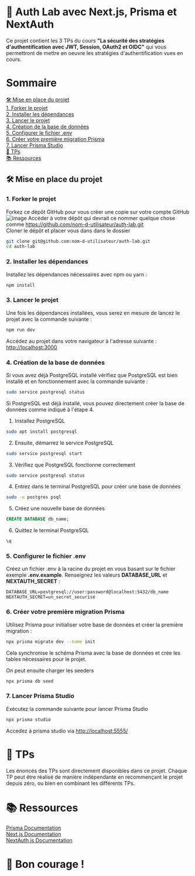 # 🧪 Auth Lab avec Next.js, Prisma et NextAuth

Ce projet contient les 3 TPs du cours **"La sécurité des stratégies d'authentification avec JWT, Session, OAuth2 et OIDC"** qui vous permettront de mettre en oeuvre les stratégies d'authentification vues en cours.

# Sommaire

[🛠️ Mise en place du projet](#-mise-en-place-du-projet)  
[1. Forker le projet](#1-forker-le-projet)  
[2. Installer les dépendances](#2-installer-les-dépendances)  
[3. Lancer le projet](#3-lancer-le-projet)  
[4. Création de la base de données](#4-création-de-la-base-de-données)  
[5. Configurer le fichier .env](#5-configurer-le-fichier-env)  
[6. Créer votre première migration Prisma](#6-créer-votre-première-migration-prisma)  
[7. Lancer Prisma Studio](#7-lancer-prisma-studio)  
[📄 TPs](#-tps)  
[📚 Ressources](#-ressources)  

## 🛠️ Mise en place du projet

### 1. **Forker le projet**

Forkez ce dépôt GitHub pour vous créer une copie sur votre compte GitHub  
![image](https://github.com/user-attachments/assets/3bee487e-f515-478f-9464-33ab7f975979)
Accéder à votre dépôt qui devrait ce nommer quelque chose comme https://github.com/nom-d-utilisateur/auth-lab.git  
Cloner le dépôt et placer vous dans dans le dossier

```bash
git clone git@github.com:nom-d-utilisateur/auth-lab.git
cd auth-lab
```

### 2. Installer les dépendances

Installez les dépendances nécessaires avec npm ou yarn :

```bash
npm install
```

### 3. Lancer le projet

Une fois les dépendances installées, vous serez en mesure de lancez le projet avec la commande suivante :

```bash
npm run dev
```

Accédez au projet dans votre navigateur à l'adresse suivante : [http://localhost:3000](http://localhost:3000)

### 4. Création de la base de données

Si vous avez déjà PostgreSQL installé vérifiez que PostgreSQL est bien installé et en fonctionnement avec la commande suivante :

```bash
sudo service postgresql status
```

Si PostgreSQL est déjà installé, vous pouvez directement créer la base de données comme indiqué à l'étape 4.

1. Installez PostgreSQL

```bash
sudo apt install postgresql
```

2. Ensuite, démarrez le service PostgreSQL

```bash
sudo service postgresql start
```

3. Vérifiez que PostgreSQL fonctionne correctement

```bash
sudo service postgresql status
```

4. Entrez dans le terminal PostgreSQL pour créer une base de données

```bash
sudo -u postgres psql
```

5. Créez une nouvelle base de données

```sql
CREATE DATABASE db_name;
```

6. Quittez le terminal PostgreSQL

```sql
\q
```

### 5. Configurer le fichier .env

Créez un fichier .env à la racine du projet en vous basant sur le fichier exemple **.env.example**. Renseignez les valeurs **DATABASE_URL** et **NEXTAUTH_SECRET** :

```
DATABASE_URL=postgresql://user:password@localhost:5432/db_name
NEXTAUTH_SECRET=un_secret_securisé
```

### 6. Créer votre première migration Prisma

Utilisez Prisma pour initialiser votre base de données et créer la première migration :

```bash
npx prisma migrate dev --name init
```

Cela synchronise le schéma Prisma avec la base de données et crée les tables nécessaires pour le projet. 

On peut ensuite charger les seeders

```bash
npx prisma db seed
```

### 7. Lancer Prisma Studio

Exécutez la commande suivante pour lancer Prisma Studio

```bash
npx prisma studio
```

Accedez à prisma studio via [http://localhost:5555/](http://localhost:5555/)


# 📄 TPs

Les énoncés des TPs sont directement disponibles dans ce projet. Chaque TP peut être réalisé de manière indépendante en recommençant le projet depuis zéro, ou bien en combinant les différents TPs.

# 📚 Ressources

[Prisma Documentation](https://www.prisma.io/docs/orm/more/help-and-troubleshooting/nextjs-help)  
[Next.js Documentation](https://nextjs.org/docs)  
[NextAuth.js Documentation](https://next-auth.js.org/providers/)  

# 🚀 Bon courage !
